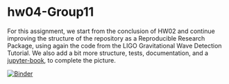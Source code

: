 # hw04-Group11

For this assignment, we start from the conclusion of HW02 and continue improving the structure of the repository as a Reproducible Research Package, using again the code from the LIGO Gravitational Wave Detection Tutorial. We also add a bit more structure, tests, documentation, and a [jupyter-book](https://ucb-stat-159-s23.github.io/hw04-Group11/), to complete the picture.

[![Binder](https://mybinder.org/badge_logo.svg)](https://mybinder.org/v2/gh/UCB-stat-159-s23/hw04-Group11.git/HEAD?labpath=LOSC_Event_tutorial.ipynb)

